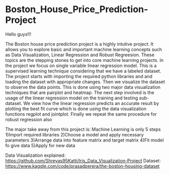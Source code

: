 # Boston_House_Price_Prediction-Project

Hello guys!!!

The Boston house price prediction project is a highly intutive project. It allows you to explore basic and important machine learning concepts such as Data Visualization, Linear Regression and Robust Regreesion. These topics are the stepping stones to get into core machine learning projects. In the project we focus on single variable linear regression model. This is a supervised learning technique considering that we have a labeled dataset. The project starts with importing the required python libraries and and loading the dataset with appropriate changes. Then we visualize the dataset to observe the data points. This is done using two major data visualization techniques that are pairplot and heatmap. The next step involved is the usage of the linear regression model on the training and testing sub-dataset. We view how the linear regression predicts an accurate result by plotting the best fit curve which is done using the data visualization functions regplot and jointplot. Finally we repeat the same procedure for robust regression also

The major take away from this project is: Machine Learning is only 5 steps 
1)Import required libraries
2)Choose a model and apply necessary parameters
3)Arrange data into feature matrix and target matrix
4)Fit model fo give data
5)Apply for new data

Data Visualization explained: https://github.com/Shreyas95Katti/Iris_Data_Visualization-Project
Dataset: https://www.kaggle.com/code/prasadperera/the-boston-housing-dataset
